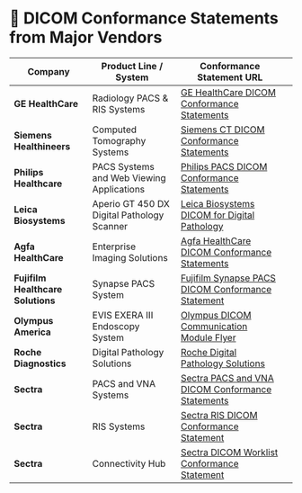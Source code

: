 # 📄 DICOM Conformance Statements from Major Vendors

| Company                           | Product Line / System                      | Conformance Statement URL                                                                                                                                                                                                                      |   |
| --------------------------------- | ------------------------------------------ | ---------------------------------------------------------------------------------------------------------------------------------------------------------------------------------------------------------------------------------------------- | - |
| **GE HealthCare**                 | Radiology PACS & RIS Systems               | [GE HealthCare DICOM Conformance Statements](https://www.gehealthcare.com/products/interoperability/dicom)                                                                                                                                     |   |
| **Siemens Healthineers**          | Computed Tomography Systems                | [Siemens CT DICOM Conformance Statements](https://www.siemens-healthineers.com/services/it-standards/dicom-conformance-statements-computed-tomography)                                                                                         |   |
| **Philips Healthcare**            | PACS Systems and Web Viewing Applications  | [Philips PACS DICOM Conformance Statements](https://www.usa.philips.com/healthcare/support/dicom/pacs-systems-and-web-viewing-dicom-conformance-statements)                                                                                    |   |
| **Leica Biosystems**              | Aperio GT 450 DX Digital Pathology Scanner | [Leica Biosystems DICOM for Digital Pathology](https://www.leicabiosystems.com/sites/default/files/media_product-download/2021-06/DICOM%20for%20Digital%20Pathology%20%E2%80%93%20How%20it%20works%20what%20it%20means%20for%20your%20lab.pdf) |   |
| **Agfa HealthCare**               | Enterprise Imaging Solutions               | [Agfa HealthCare DICOM Conformance Statements](https://www.agfahealthcare.com/dicom-conformance/)                                                                                                                                              |   |
| **Fujifilm Healthcare Solutions** | Synapse PACS System                        | [Fujifilm Synapse PACS DICOM Conformance Statement](https://healthcaresolutions-us.fujifilm.com/wp-content/uploads/2023/02/DICOM_Conformance_Statement_5_5_to_5_6.pdf)                                                                         |   |
| **Olympus America**               | EVIS EXERA III Endoscopy System            | [Olympus DICOM Communication Module Flyer](https://medical.olympusamerica.com/sites/default/files/us/files/pdf/DICOM_CommunicationModule_Flyer.pdf)                                                                                            |   |
| **Roche Diagnostics**             | Digital Pathology Solutions                | [Roche Digital Pathology Solutions](https://diagnostics.roche.com/us/en/products/product-category/digital-pathology-solution.html)                                                                                                             |   |
| **Sectra**                        | PACS and VNA Systems                       | [Sectra PACS and VNA DICOM Conformance Statements](https://medical.sectra.com/knowledge-center/conformance-statements/)                                                                                                                        |   |
| **Sectra**                        | RIS Systems                                | [Sectra RIS DICOM Conformance Statement](https://medical.sectra.com/dicomconformancestatement-ris-27-1/)                                                                                                                                       |   |
| **Sectra**                        | Connectivity Hub                           | [Sectra DICOM Worklist Conformance Statement](https://medical.sectra.com/sch-dmwlconformancestatements-9-3/)                                                                                                                                   |   |

